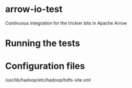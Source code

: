 # arrow-io-test

Continuous integration for the trickier bits in Apache Arrow

# Running the tests

# Configuration files

/usr/lib/hadoop/etc/hadoop/hdfs-site.xml